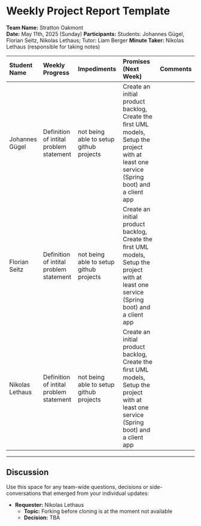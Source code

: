 # Weekly Project Report Template

**Team Name:** Stratton Oakmont  
**Date:** May 11th, 2025 (Sunday)
**Participants:** Students: Johannes Gügel, Florian Seitz, Nikolas Lethaus; Tutor: Liam Berger
**Minute Taker:** Nikolas Lethaus (responsible for taking notes)

| Student Name | Weekly Progress | Impediments | Promises (Next Week) | Comments |
| :----------- | :-------------- | :---------- | :------------------- | :------- |
| Johannes Gügel | Definition of intital problem statement | not being able to setup github projects | Create an initial product backlog, Create the ﬁrst UML models, Setup the project with at least one service (Spring boot) and a client app |          |
| Florian Seitz  | Definition of intital problem statement | not being able to setup github projects | Create an initial product backlog, Create the ﬁrst UML models, Setup the project with at least one service (Spring boot) and a client app |          |
| Nikolas Lethaus| Definition of intital problem statement | not being able to setup github projects | Create an initial product backlog, Create the ﬁrst UML models, Setup the project with at least one service (Spring boot) and a client app |          |

---

## Discussion

Use this space for any team-wide questions, decisions or side-conversations that emerged from your individual updates:

* **Requester:** Nikolas Lethaus
  * **Topic:** Forking before cloning is at the moment not available
  * **Decision:** TBA
